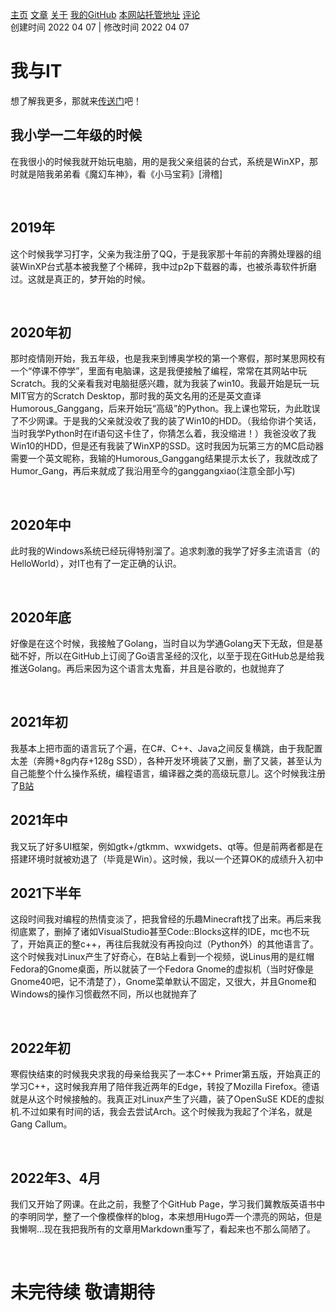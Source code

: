 [主页](https://ganggangxiao.github.io/)
[文章](https://ganggangxiao.github.io/list/)
[关于](https://ganggangxiao.github.io/about/)
[我的GitHub](https://github.com/ganggangxiao/)
[本网站托管地址](https://github.com/ganggangxiao/ganggangxiao.github.io/)
[评论](https://github.com/ganggangxiao/ganggangxiao.github.io/issues)  
创建时间 2022 04 07 | 修改时间 2022 04 07

# **我与IT**
想了解我更多，那就来[传送门](https://github.com/ganggangxiao/ganggangxiao/)吧！
<h2>我小学一二年级的时候</h2>
<p>在我很小的时候我就开始玩电脑，用的是我父亲组装的台式，系统是WinXP，那时就是陪我弟弟看《魔幻车神》，看《小马宝莉》[滑稽]</p><br />

<h2>2019年</h2>
<p>这个时候我学习打字，父亲为我注册了QQ，于是我家那十年前的奔腾处理器的组装WinXP台式基本被我整了个稀碎，我中过p2p下载器的毒，也被杀毒软件折磨过。这就是真正的，梦开始的时候。</p><br />

<h2>2020年初</h2>
<p>那时疫情刚开始，我五年级，也是我来到博奥学校的第一个寒假，那时某思网校有一个“停课不停学”，里面有电脑课，这是我便接触了编程，常常在其网站中玩Scratch。我的父亲看我对电脑挺感兴趣，就为我装了win10。我最开始是玩一玩MIT官方的Scratch Desktop，那时我的英文名用的还是英文直译Humorous_Ganggang，后来开始玩“高级”的Python。我上课也常玩，为此耽误了不少网课。于是我的父亲就没收了我的装了Win10的HDD。（我给你讲个笑话，当时我学Python时在if语句这卡住了，你猜怎么着，我没缩进！）我爸没收了我Win10的HDD，但是还有我装了WinXP的SSD。这时我因为玩第三方的MC启动器需要一个英文昵称，我输的Humorous_Ganggang结果提示太长了，我就改成了Humor_Gang，再后来就成了我沿用至今的ganggangxiao(注意全部小写)</p><br />

<h2>2020年中</h2>
<p>此时我的Windows系统已经玩得特别溜了。追求刺激的我学了好多主流语言（的HelloWorld），对IT也有了一定正确的认识。</p><br />

<h2>2020年底</h2>
<p>好像是在这个时候，我接触了Golang，当时自以为学通Golang天下无敌，但是基础不好，所以在GitHub上订阅了Go语言圣经的汉化，以至于现在GitHub总是给我推送Golang。再后来因为这个语言太鬼畜，并且是谷歌的，也就抛弃了</p><br />

<h2>2021年初</h2>

我基本上把市面的语言玩了个遍，在C#、C++、Java之间反复横跳，由于我配置太差（奔腾+8g内存+128g SSD），各种开发环境装了又删，删了又装，甚至认为自己能整个什么操作系统，编程语言，编译器之类的高级玩意儿。这个时候我注册了[B站](https://www.bilibili.com)  

<h2>2021年中</h2>
<p>我又玩了好多UI框架，例如gtk+/gtkmm、wxwidgets、qt等。但是前两者都是在搭建环境时就被劝退了（毕竟是Win）。这时候，我以一个还算OK的成绩升入初中</p>

<h2>2021下半年</h2>
<p>这段时间我对编程的热情变淡了，把我曾经的乐趣Minecraft找了出来。再后来我彻底累了，删掉了诸如VisualStudio甚至Code::Blocks这样的IDE，mc也不玩了，开始真正的整c++，再往后我就没有再投向过（Python外）的其他语言了。这个时候我对Linux产生了好奇心，在B站上看到一个视频，说Linus用的是红帽Fedora的Gnome桌面，所以就装了一个Fedora Gnome的虚拟机（当时好像是Gnome40吧，记不清楚了），Gnome菜单默认不固定，又很大，并且Gnome和Windows的操作习惯截然不同，所以也就抛弃了</p><br />

<h2>2022年初</h2>
<p>寒假快结束的时候我央求我的母亲给我买了一本C++ Primer第五版，开始真正的学习C++，这时候我弃用了陪伴我近两年的Edge，转投了Mozilla Firefox。德语就是从这个时候接触的。我真正对Linux产生了兴趣，装了OpenSuSE KDE的虚拟机.不过如果有时间的话，我会去尝试Arch。这个时候我为我起了个洋名，就是Gang Callum。</p><br />

<h2>2022年3、4月</h2>
<p>我们又开始了网课。在此之前，我整了个GitHub Page，学习我们冀教版英语书中的李明同学，整了一个像模像样的blog，本来想用Hugo弄一个漂亮的网站，但是我懒啊...现在我把我所有的文章用Markdown重写了，看起来也不那么简陋了。</p><br />

# 未完待续 敬请期待
